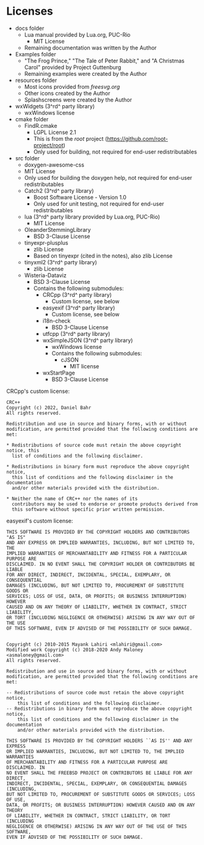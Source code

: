 # Licenses

- docs folder
  - Lua manual provided by Lua.org, PUC-Rio
    - MIT License
  - Remaining documentation was written by the Author
- Examples folder
  - "The Frog Prince," "The Tale of Peter Rabbit," and "A Christmas Carol" provided by Project Guttenburg
  - Remaining examples were created by the Author
- resources folder
  - Most icons provided from *freesvg.org*
  - Other icons created by the Author
  - Splashscreens were created by the Author
- wxWidgets (3^rd^ party library)
  - wxWindows license
- cmake folder
  - FindR.cmake
    - LGPL License 2.1
    - This is from the *root* project (https://github.com/root-project/root)
    - Only used for building, not required for end-user redistributables
- src folder
  -  doxygen-awesome-css
    - MIT License
    - Only used for building the doxygen help, not required for end-user redistributables
  - Catch2 (3^rd^ party library)
    - Boost Software License - Version 1.0
    - Only used for unit testing, not required for end-user redistributables
  - lua (3^rd^ party library provided by Lua.org, PUC-Rio)
    - MIT License
  - OleanderStemmingLibrary
    - BSD 3-Clause License
  - tinyexpr-plusplus
    - zlib License
    - Based on tinyexpr (cited in the notes), also zlib License
  - tinyxml2 (3^rd^ party library)
    - zlib License
  - Wisteria-Dataviz
    - BSD 3-Clause License
    - Contains the following submodules:
      - CRCpp (3^rd^ party library)
        - Custom license, see below
      - easyexif (3^rd^ party library)
        - Custom license, see below
      - i18n-check
        - BSD 3-Clause License
      - utfcpp (3^rd^ party library)
      - wxSimpleJSON (3^rd^ party library)
        - wxWindows license
        - Contains the following submodules:
          - cJSON
            - MIT license 
      - wxStartPage
        - BSD 3-Clause License

CRCpp's custom license:

    CRC++
    Copyright (c) 2022, Daniel Bahr
    All rights reserved.

    Redistribution and use in source and binary forms, with or without
    modification, are permitted provided that the following conditions are met:

    * Redistributions of source code must retain the above copyright notice, this
      list of conditions and the following disclaimer.

    * Redistributions in binary form must reproduce the above copyright notice,
      this list of conditions and the following disclaimer in the documentation
      and/or other materials provided with the distribution.

    * Neither the name of CRC++ nor the names of its
      contributors may be used to endorse or promote products derived from
      this software without specific prior written permission.

easyexif's custom license:

    THIS SOFTWARE IS PROVIDED BY THE COPYRIGHT HOLDERS AND CONTRIBUTORS "AS IS"
    AND ANY EXPRESS OR IMPLIED WARRANTIES, INCLUDING, BUT NOT LIMITED TO, THE
    IMPLIED WARRANTIES OF MERCHANTABILITY AND FITNESS FOR A PARTICULAR PURPOSE ARE
    DISCLAIMED. IN NO EVENT SHALL THE COPYRIGHT HOLDER OR CONTRIBUTORS BE LIABLE
    FOR ANY DIRECT, INDIRECT, INCIDENTAL, SPECIAL, EXEMPLARY, OR CONSEQUENTIAL
    DAMAGES (INCLUDING, BUT NOT LIMITED TO, PROCUREMENT OF SUBSTITUTE GOODS OR
    SERVICES; LOSS OF USE, DATA, OR PROFITS; OR BUSINESS INTERRUPTION) HOWEVER
    CAUSED AND ON ANY THEORY OF LIABILITY, WHETHER IN CONTRACT, STRICT LIABILITY,
    OR TORT (INCLUDING NEGLIGENCE OR OTHERWISE) ARISING IN ANY WAY OUT OF THE USE
    OF THIS SOFTWARE, EVEN IF ADVISED OF THE POSSIBILITY OF SUCH DAMAGE.


    Copyright (c) 2010-2015 Mayank Lahiri <mlahiri@gmail.com>
    Modified work Copyright (c) 2018-2020 Andy Maloney <asmaloney@gmail.com>
    All rights reserved.

    Redistribution and use in source and binary forms, with or without
    modification, are permitted provided that the following conditions are met:

    -- Redistributions of source code must retain the above copyright notice,
        this list of conditions and the following disclaimer.
    -- Redistributions in binary form must reproduce the above copyright notice,
        this list of conditions and the following disclaimer in the documentation
        and/or other materials provided with the distribution.

    THIS SOFTWARE IS PROVIDED BY THE COPYRIGHT HOLDERS ``AS IS'' AND ANY EXPRESS
    OR IMPLIED WARRANTIES, INCLUDING, BUT NOT LIMITED TO, THE IMPLIED WARRANTIES
    OF MERCHANTABILITY AND FITNESS FOR A PARTICULAR PURPOSE ARE DISCLAIMED. IN
    NO EVENT SHALL THE FREEBSD PROJECT OR CONTRIBUTORS BE LIABLE FOR ANY DIRECT,
    INDIRECT, INCIDENTAL, SPECIAL, EXEMPLARY, OR CONSEQUENTIAL DAMAGES (INCLUDING,
    BUT NOT LIMITED TO, PROCUREMENT OF SUBSTITUTE GOODS OR SERVICES; LOSS OF USE,
    DATA, OR PROFITS; OR BUSINESS INTERRUPTION) HOWEVER CAUSED AND ON ANY THEORY
    OF LIABILITY, WHETHER IN CONTRACT, STRICT LIABILITY, OR TORT (INCLUDING
    NEGLIGENCE OR OTHERWISE) ARISING IN ANY WAY OUT OF THE USE OF THIS SOFTWARE,
    EVEN IF ADVISED OF THE POSSIBILITY OF SUCH DAMAGE.
